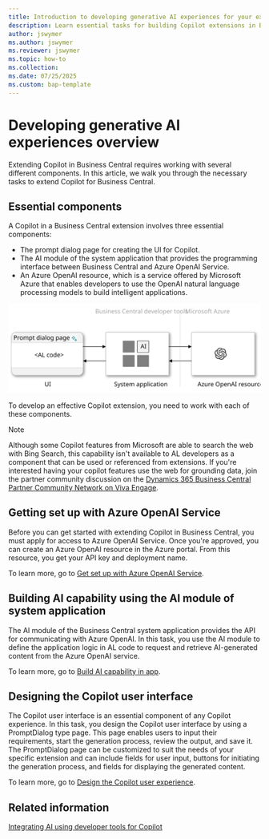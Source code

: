 ```yaml
---
title: Introduction to developing generative AI experiences for your extensions
description: Learn essential tasks for building Copilot extensions in Business Central. Discover key components like prompt dialog pages and Azure OpenAI integration.
author: jswymer
ms.author: jswymer
ms.reviewer: jswymer
ms.topic: how-to 
ms.collection:
ms.date: 07/25/2025
ms.custom: bap-template
---
```


# Developing generative AI experiences overview

Extending Copilot in Business Central requires working with several different components. In this article, we walk you through the necessary tasks to extend Copilot for Business Central.

## Essential components

A Copilot in a Business Central extension involves three essential components:

- The prompt dialog page for creating the UI for Copilot.
- The AI module of the system application that provides the programming interface between Business Central and Azure OpenAI Service.
- An Azure OpenAI resource, which is a service offered by Microsoft Azure that enables developers to use the OpenAI natural language processing models to build intelligent applications.

![Shows the tasks in the generative-AI development](media/dev-generative-ai-overview.svg)

To develop an effective Copilot extension, you need to work with each of these components.

> [!NOTE]
> Although some Copilot features from Microsoft are able to search the web with Bing Search, this capability isn't available to AL developers as a component that can be used or referenced from extensions. If you're interested having your copilot features use the web for grounding data, join the partner community discussion on the [Dynamics 365 Business Central Partner Community Network on Viva Engage](https://go.microsoft.com/fwlink/?linkid=2229283).

## Getting set up with Azure OpenAI Service

Before you can get started with extending Copilot in Business Central, you must apply for access to Azure OpenAI Service. Once you're approved, you can create an Azure OpenAI resource in the Azure portal. From this resource, you get your API key and deployment name.

To learn more, go to [Get set up with Azure OpenAI Service](ai-dev-tools-get-started.md).

## Building AI capability using the AI module of system application

The AI module of the Business Central system application provides the API for communicating with Azure OpenAI. In this task, you use the AI module to define the application logic in AL code to request and retrieve AI-generated content from the Azure OpenAI service. 

To learn more, go to [Build AI capability in app](ai-build-capability-in-al.md).

## Designing the Copilot user interface

The Copilot user interface is an essential component of any Copilot experience. In this task, you design the Copilot user interface by using a PromptDialog type page. This page enables users to input their requirements, start the generation process, review the output, and save it. The PromptDialog page can be customized to suit the needs of your specific extension and can include fields for user input, buttons for initiating the generation process, and fields for displaying the generated content.

To learn more, go to [Design the Copilot user experience](ai-build-experience.md).

## Related information

[Integrating AI using developer tools for Copilot](ai-integration-landing-page.yml)

